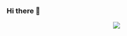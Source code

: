 ### Hi there 👋


<div align="center" >
  <img align="center" src="https://github-profile-trophy.vercel.app/?username=ruphy&theme=flat&margin-w=20&no-frame=true" />
</div>

<!--
**ruphy/ruphy** is a ✨ _special_ ✨ repository because its `README.md` (this file) appears on your GitHub profile.

Here are some ideas to get you started:

- 🔭 I’m currently working on ...
- 🌱 I’m currently learning ...
- 👯 I’m looking to collaborate on ...
- 🤔 I’m looking for help with ...
- 💬 Ask me about ...
- 📫 How to reach me: ...
- 😄 Pronouns: ...
- ⚡ Fun fact: ...
-->
